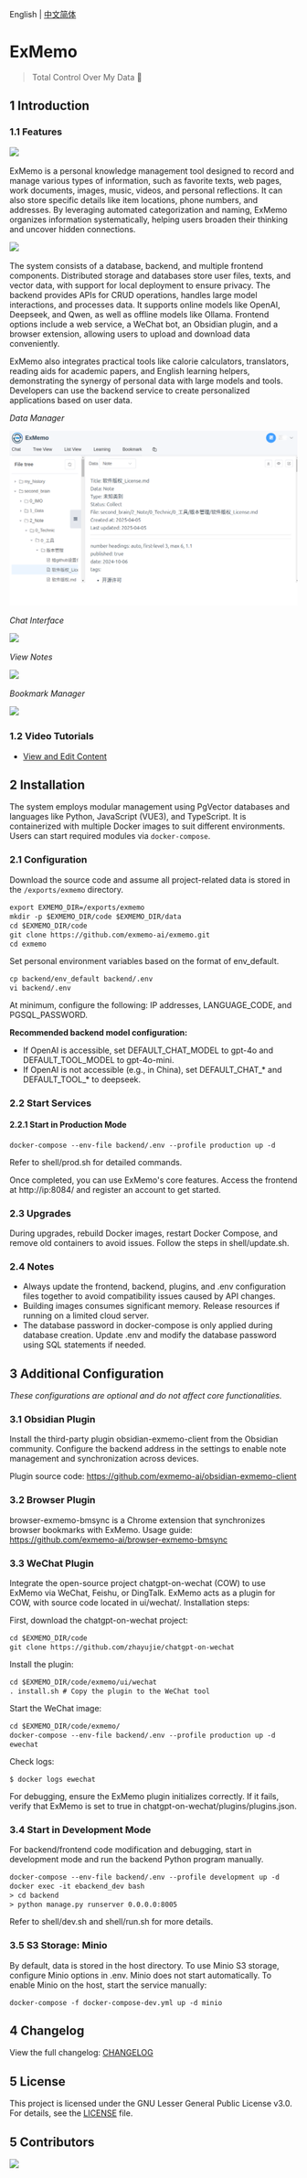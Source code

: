 English | [中文简体](./README_cn.md)

# ExMemo

> Total Control Over My Data 🚀

## 1 Introduction

### 1.1 Features

![](./images/img1.png)

ExMemo is a personal knowledge management tool designed to record and manage various types of information, such as favorite texts, web pages, work documents, images, music, videos, and personal reflections. It can also store specific details like item locations, phone numbers, and addresses. By leveraging automated categorization and naming, ExMemo organizes information systematically, helping users broaden their thinking and uncover hidden connections.

![](./images/img2.png)

The system consists of a database, backend, and multiple frontend components. Distributed storage and databases store user files, texts, and vector data, with support for local deployment to ensure privacy. The backend provides APIs for CRUD operations, handles large model interactions, and processes data. It supports online models like OpenAI, Deepseek, and Qwen, as well as offline models like Ollama. Frontend options include a web service, a WeChat bot, an Obsidian plugin, and a browser extension, allowing users to upload and download data conveniently.

ExMemo also integrates practical tools like calorie calculators, translators, reading aids for academic papers, and English learning helpers, demonstrating the synergy of personal data with large models and tools. Developers can use the backend service to create personalized applications based on user data.

*Data Manager*

![](./images/data_manager.png)

*Chat Interface*

![](./images/chat.png)

*View Notes*

![](./images/view.png)

*Bookmark Manager*

![](./images/bookmark.png)

### 1.2 Video Tutorials

* [View and Edit Content](https://www.bilibili.com/video/BV1mAQgYVE2S/)

## 2 Installation

The system employs modular management using PgVector databases and languages like Python, JavaScript (VUE3), and TypeScript. It is containerized with multiple Docker images to suit different environments. Users can start required modules via `docker-compose`.

### 2.1 Configuration

Download the source code and assume all project-related data is stored in the `/exports/exmemo` directory.

``` shell
export EXMEMO_DIR=/exports/exmemo
mkdir -p $EXMEMO_DIR/code $EXMEMO_DIR/data
cd $EXMEMO_DIR/code
git clone https://github.com/exmemo-ai/exmemo.git
cd exmemo
```

Set personal environment variables based on the format of env_default.

``` shell
cp backend/env_default backend/.env
vi backend/.env
```

At minimum, configure the following: IP addresses, LANGUAGE_CODE, and PGSQL_PASSWORD.

**Recommended backend model configuration:**

* If OpenAI is accessible, set DEFAULT_CHAT_MODEL to gpt-4o and DEFAULT_TOOL_MODEL to gpt-4o-mini.
* If OpenAI is not accessible (e.g., in China), set DEFAULT_CHAT_* and DEFAULT_TOOL_* to deepseek.

### 2.2 Start Services

#### 2.2.1 Start in Production Mode

```shell
docker-compose --env-file backend/.env --profile production up -d
```

Refer to shell/prod.sh for detailed commands.

Once completed, you can use ExMemo's core features. Access the frontend at http://ip:8084/ and register an account to get started.

### 2.3 Upgrades

During upgrades, rebuild Docker images, restart Docker Compose, and remove old containers to avoid issues. Follow the steps in shell/update.sh.

### 2.4 Notes

* Always update the frontend, backend, plugins, and .env configuration files together to avoid compatibility issues caused by API changes.
* Building images consumes significant memory. Release resources if running on a limited cloud server.
* The database password in docker-compose is only applied during database creation. Update .env and modify the database password using SQL statements if needed.

## 3 Additional Configuration

*These configurations are optional and do not affect core functionalities.*

### 3.1 Obsidian Plugin

Install the third-party plugin obsidian-exmemo-client from the Obsidian community. Configure the backend address in the settings to enable note management and synchronization across devices.

Plugin source code: https://github.com/exmemo-ai/obsidian-exmemo-client

### 3.2 Browser Plugin

browser-exmemo-bmsync is a Chrome extension that synchronizes browser bookmarks with ExMemo. Usage guide: https://github.com/exmemo-ai/browser-exmemo-bmsync

### 3.3 WeChat Plugin

Integrate the open-source project chatgpt-on-wechat (COW) to use ExMemo via WeChat, Feishu, or DingTalk. ExMemo acts as a plugin for COW, with source code located in ui/wechat/. Installation steps:

First, download the chatgpt-on-wechat project:

``` shell
cd $EXMEMO_DIR/code
git clone https://github.com/zhayujie/chatgpt-on-wechat
```

Install the plugin:

```shell
cd $EXMEMO_DIR/code/exmemo/ui/wechat
. install.sh # Copy the plugin to the WeChat tool
```

Start the WeChat image:

```shell
cd $EXMEMO_DIR/code/exmemo/
docker-compose --env-file backend/.env --profile production up -d ewechat
```

Check logs:

```shell
$ docker logs ewechat
```

For debugging, ensure the ExMemo plugin initializes correctly. If it fails, verify that ExMemo is set to true in chatgpt-on-wechat/plugins/plugins.json.

### 3.4 Start in Development Mode

For backend/frontend code modification and debugging, start in development mode and run the backend Python program manually.

```shell
docker-compose --env-file backend/.env --profile development up -d
docker exec -it ebackend_dev bash
> cd backend
> python manage.py runserver 0.0.0.0:8005
```

Refer to shell/dev.sh and shell/run.sh for more details.

### 3.5 S3 Storage: Minio

By default, data is stored in the host directory. To use Minio S3 storage, configure Minio options in .env. Minio does not start automatically. To enable Minio on the host, start the service manually:

```shell
docker-compose -f docker-compose-dev.yml up -d minio
```

## 4 Changelog

View the full changelog: [CHANGELOG](./CHANGELOG.md)

## 5 License

This project is licensed under the GNU Lesser General Public License v3.0. For details, see the [LICENSE](./LICENSE) file.

## 5 Contributors

<a href="https://github.com/Exmemo/exmemo/graphs/contributors" target="_blank">
  <img src="https://contrib.rocks/image?repo=Exmemo/exmemo" />
</a>
